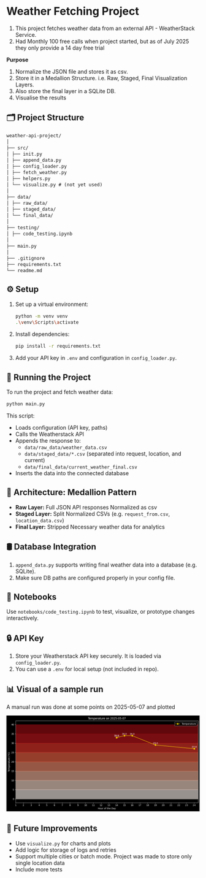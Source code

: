# Weather Fetching Project

1) This project fetches weather data from an external API - WeatherStack Service.
2) Had Monthly 100 free calls when project started, but as of July 2025 they only provide a 14 day free trial


**Purpose**
1) Normalize the JSON file and stores it as csv.
2) Store it in a Medallion Structure. i.e. Raw, Staged, Final Visualization Layers.
3) Also store the final layer in a SQLite DB.
4) Visualise the results


## 🗂️ Project Structure

```
weather-api-project/
│
├── src/
│ ├── init.py
│ ├── append_data.py
│ ├── config_loader.py
│ ├── fetch_weather.py
│ ├── helpers.py
│ └── visualize.py # (not yet used)
│
├── data/
│ ├── raw_data/
│ ├── staged_data/
│ └── final_data/
│
├── testing/
│ ├── code_testing.ipynb
│
├── main.py
│
├── .gitignore
├── requirements.txt
└── readme.md

```

## ⚙️ Setup

   1. Set up a virtual environment:
      ```bash
      python -m venv venv 
      .\venv\Scripts\activate    
      ```

   2. Install dependencies:
      ```bash
      pip install -r requirements.txt
      ```

3. Add your API key in `.env` and configuration in `config_loader.py`.

## 🚀 Running the Project

   To run the project and fetch weather data:
   ```bash
   python main.py
   ```

This script:
- Loads configuration (API key, paths)
- Calls the Weatherstack API
- Appends the response to:
  - `data/raw_data/weather_data.csv`
  - `data/staged_data/*.csv` (separated into request, location, and current)
  - `data/final_data/current_weather_final.csv`
- Inserts the data into the connected database

## 🧱 Architecture: Medallion Pattern

- **Raw Layer:** Full JSON API responses Normalized as csv
- **Staged Layer:** Split Normalized CSVs (e.g. `request_from.csv`, `location_data.csv`)  
- **Final Layer:** Stripped Necessary weather data for analytics  

## 🛢️ Database Integration

1) `append_data.py` supports writing final weather data into a database (e.g. SQLite).
2) Make sure DB paths are configured properly in your config file.

## 📒 Notebooks

Use `notebooks/code_testing.ipynb` to test, visualize, or prototype changes interactively.

## 🔒 API Key

1) Store your Weatherstack API key securely. It is loaded via `config_loader.py`.
2) You can use a `.env` for local setup (not included in repo).

## 📊 Visual of a sample run

A manual run was done at some points on 2025-05-07 and plotted

![Sample Output](https://github.com/adiman1/weather-api-project/blob/4ddf6b89871a885df8104a7b13284ed25d1f292b/images/sample_trial_output.png)

## 📌 Future Improvements

- Use `visualize.py` for charts and plots  
- Add logic for storage of logs and retries  
- Support multiple cities or batch mode. Project was made to store only single location data
- Include more tests  

